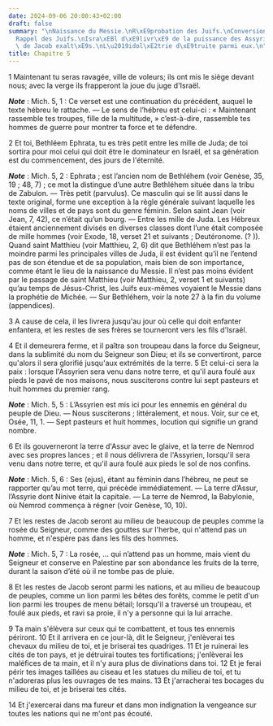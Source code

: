 ```yaml
---
date: 2024-09-06 20:00:43+02:00
draft: false
summary: "\nNaissance du Messie.\nR\xE9probation des Juifs.\nConversion des gentils.\n\
  Rappel des Juifs.\nIsra\xEBl d\xE9livr\xE9 de la puissance des Assyriens.\nRestes\
  \ de Jacob exalt\xE9s.\nL\u2019idol\xE2trie d\xE9truite parmi eux.\n"
title: Chapitre 5
---
```





1 Maintenant tu seras ravagée, ville de voleurs; ils ont mis le siège devant nous; avec la verge ils frapperont la joue du juge d'Israël.

***Note*** :  Mich. 5, 1 : Ce verset est une continuation du précédent, auquel le texte hébreu le rattache. ― Le sens de l’hébreu est celui-ci : « Maintenant rassemble tes troupes, fille de la multitude, » c’est-à-dire, rassemble tes hommes de guerre pour montrer ta force et te défendre.


2 Et toi, Bethléem Ephrata, tu es très petit entre les mille de Juda; de toi sortira pour moi celui qui doit être le dominateur en Israël, et sa génération est du commencement, des jours de l'éternité.

***Note*** :  Mich. 5, 2 : Ephrata ; est l’ancien nom de Bethléhem (voir Genèse, 35, 19 ; 48, 7) ; ce mot la distingue d’une autre Bethléhem située dans la tribu de Zabulon. ― Très petit (parvulus). Ce masculin qui se lit aussi dans le texte original, forme une exception à la règle générale suivant laquelle les noms de villes et de pays sont du genre féminin. Selon saint Jean (voir Jean, 7, 42), ce n’était qu’un bourg. ― Entre les mille de Juda. Les Hébreux étaient anciennement divisés en diverses classes dont l’une était composée de mille hommes (voir Exode, 18, verset 21 et suivants ; Deutéronome. (? )). Quand saint Matthieu (voir Matthieu, 2, 6) dit que Bethléhem n’est pas la moindre parmi les principales villes de Juda, il est évident qu’il ne l’entend pas de son étendue et de sa population, mais bien de son importance, comme étant le lieu de la naissance du Messie. Il n’est pas moins évident par le passage de saint Matthieu (voir Matthieu, 2, verset 1 et suivants) qu’au temps de Jésus-Christ, les Juifs eux-mêmes
voyaient le Messie dans la prophétie de Michée. ― Sur Bethléhem, voir la note 27 à la fin du volume (appendices).

3 A cause de cela, il les livrera jusqu'au jour où celle qui doit enfanter enfantera, et les restes de ses frères se tourneront vers les fils d'Israël.


4 Et il demeurera ferme, et il paîtra son troupeau dans la force du Seigneur, dans la sublimité du nom du Seigneur son Dieu; et ils se convertiront, parce qu'alors il sera glorifié jusqu'aux extrémités de la terre. 5 Et celui-ci sera la paix : lorsque l'Assyrien sera venu dans notre terre, et qu'il aura foulé aux pieds le pavé de nos maisons, nous susciterons contre lui sept pasteurs et huit hommes du premier rang.

***Note*** :  Mich. 5, 5 : L’Assyrien est mis ici pour les ennemis en général du peuple de Dieu. ― Nous susciterons ; littéralement, et nous. Voir, sur ce et, Osée, 11, 1. ― Sept pasteurs et huit hommes, locution qui signifie un grand nombre.


6 Et ils gouverneront la terre d'Assur avec le glaive, et la terre de Nemrod avec ses propres lances ; et il nous délivrera de l'Assyrien, lorsqu'il sera venu dans notre terre, et qu'il aura foulé aux pieds le sol de nos confins.

***Note*** :  Mich. 5, 6 : Ses (ejus), étant au féminin dans l’hébreu, ne peut se rapporter qu’au mot terre, qui précède immédiatement. ― La terre d’Assur, l’Assyrie dont Ninive était la capitale. ― La terre de Nemrod, la Babylonie, où Nemrod commença à régner (voir Genèse, 10, 10).

7 Et les restes de Jacob seront au milieu de beaucoup de peuples comme la rosée du Seigneur, comme des gouttes sur l'herbe, qui n'attend pas un homme, et n'espère pas dans les fils des hommes.

***Note*** :  Mich. 5, 7 : La rosée, … qui n’attend pas un homme, mais vient du Seigneur et conserve en Palestine par son abondance les fruits de la terre, durant la saison d’été où il ne tombe pas de pluie.

8 Et les restes de Jacob seront parmi les nations, et au milieu de beaucoup de peuples, comme un lion parmi les bêtes des forêts, comme le petit d'un lion parmi les troupes de menu bétail; lorsqu'il a traversé un troupeau, et foulé aux pieds, et ravi sa proie, il n'y a personne qui la lui arrache.


9 Ta main s'élèvera sur ceux qui te combattent, et tous tes ennemis périront. 10 Et il arrivera en ce jour-là, dit le Seigneur, j'enlèverai tes chevaux du milieu de toi, et je briserai tes quadriges. 11 Et je ruinerai les cités de ton pays, et je détruirai toutes tes fortifications; j'enlèverai les maléfices de ta main, et il n'y aura plus de divinations dans toi. 12 Et je ferai périr tes images taillées au ciseau et les statues du milieu de toi, et tu n'adoreras plus les ouvrages de tes mains. 13 Et j'arracherai tes bocages du milieu de toi, et je briserai tes cités.


14 Et j'exercerai dans ma fureur et dans mon indignation la vengeance sur toutes les nations qui ne m'ont pas écouté.

